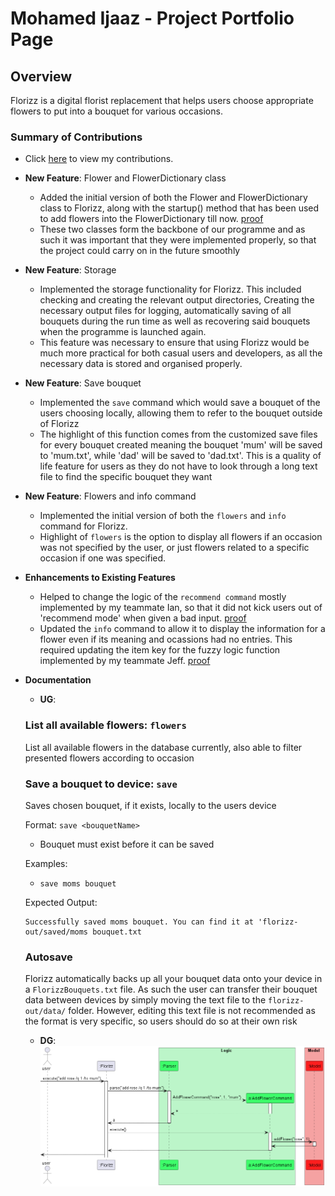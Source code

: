 # Mohamed Ijaaz - Project Portfolio Page

## Overview
Florizz is a digital florist replacement that helps users choose appropriate
flowers to put into a bouquet for various occasions.

### Summary of Contributions
* Click [here](https://nus-cs2113-ay2324s2.github.io/tp-dashboard/?search=ijaaz&sort=groupTitle&sortWithin=title&timeframe=commit&mergegroup=&groupSelect=groupByRepos&breakdown=true&checkedFileTypes=docs~functional-code~test-code~other&since=2024-02-23&tabOpen=true&tabType=authorship&tabAuthor=Ijaaz01&tabRepo=AY2324S2-CS2113-T11-3%2Ftp%5Bmaster%5D&authorshipIsMergeGroup=false&authorshipFileTypes=docs~functional-code~test-code&authorshipIsBinaryFileTypeChecked=false&authorshipIsIgnoredFilesChecked=false) to view my contributions.

* **New Feature**: Flower and FlowerDictionary class
  * Added the initial version of both the Flower and FlowerDictionary class to Florizz, along with the startup() method
  that has been used to add flowers into the FlowerDictionary till now. [proof](https://github.com/AY2324S2-CS2113-T11-3/tp/pull/19/files)
  * These two classes form the backbone of our programme and as such it was important that they were implemented properly,
  so that the project could carry on in the future smoothly

* **New Feature**: Storage
  * Implemented the storage functionality for Florizz. This included checking and creating the relevant output directories,
  Creating the necessary output files for logging, automatically saving of all bouquets during the run time as well as recovering 
  said bouquets when the programme is launched again. 
  * This feature was necessary to ensure that using Florizz would be much more practical for both casual users and developers,
  as all the necessary data is stored and organised properly.

* **New Feature**: Save bouquet
  * Implemented the `save` command which would save a bouquet of the users choosing locally, allowing them to refer to the 
  bouquet outside of Florizz
  * The highlight of this function comes from the customized save files for every bouquet created meaning the bouquet 'mum'
  will be saved to 'mum.txt', while 'dad' will be saved to 'dad.txt'. This is a quality of life feature for users as they
  do not have to look through a long text file to find the specific bouquet they want
  
* **New Feature**: Flowers and info command
  * Implemented the initial version of both the `flowers` and `info` command for Florizz. 
  * Highlight of  `flowers` is the option to display all flowers if an occasion was not specified by the user, or just 
  flowers related to a specific occasion if one was specified.

* **Enhancements to Existing Features**
  * Helped to change the logic of the `recommend command` mostly implemented by my teammate Ian, so that it did not kick 
  users out of 'recommend mode' when given a bad input. [proof](https://github.com/AY2324S2-CS2113-T11-3/tp/pull/155/files)
  * Updated the `info` command to allow it to display the information for a flower even if its meaning and ocassions had 
  no entries. This required updating the item key for the fuzzy logic function implemented by my teammate Jeff. [proof](https://github.com/AY2324S2-CS2113-T11-3/tp/pull/157/files)

* **Documentation**
  * **UG**:
  ### List all available flowers: `flowers`
  List all available flowers in the database currently, also able to filter presented flowers according to occasion
  ### Save a bouquet to device: `save`
  Saves chosen bouquet, if it exists, locally to the users device
  
  Format: `save <bouquetName>`
  
  - Bouquet must exist before it can be saved
  
  Examples:
  - `save moms bouquet`
  
  Expected Output:
  ```
  Successfully saved moms bouquet. You can find it at 'florizz-out/saved/moms bouquet.txt
  ```
  ### Autosave
  Florizz automatically backs up all your bouquet data onto your device in a `FlorizzBouquets.txt` file.
  As such the user can transfer their bouquet data between devices by simply moving the text file to the `florizz-out/data/`
  folder. However, editing this text file is not recommended as the format is very specific, so users
  should do so at their own risk

  * **DG**:
  ![Add Flower Command Diagram](/docs/UML-diagrams/Ijaaz/Ijaaz-UML.png)
  
